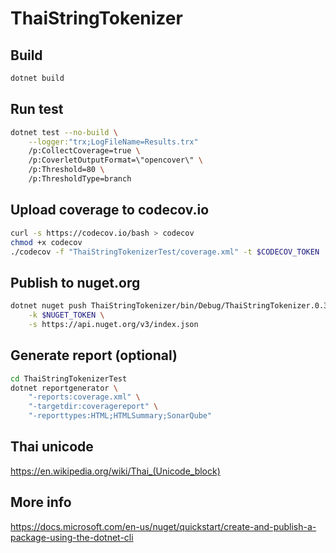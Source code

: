 # ThaiStringTokenizer

## Build

```sh
dotnet build
```

## Run test

```sh
dotnet test --no-build \
    --logger:"trx;LogFileName=Results.trx"
    /p:CollectCoverage=true \
    /p:CoverletOutputFormat=\"opencover\" \
    /p:Threshold=80 \
    /p:ThresholdType=branch
```

## Upload coverage to codecov.io

```sh
curl -s https://codecov.io/bash > codecov
chmod +x codecov
./codecov -f "ThaiStringTokenizerTest/coverage.xml" -t $CODECOV_TOKEN
```

## Publish to nuget.org

```sh
dotnet nuget push ThaiStringTokenizer/bin/Debug/ThaiStringTokenizer.0.3.1.nupkg \
    -k $NUGET_TOKEN \
    -s https://api.nuget.org/v3/index.json
```

## Generate report (optional)

```sh
cd ThaiStringTokenizerTest
dotnet reportgenerator \
    "-reports:coverage.xml" \
    "-targetdir:coveragereport" \
    "-reporttypes:HTML;HTMLSummary;SonarQube"
```

## Thai unicode

<https://en.wikipedia.org/wiki/Thai_(Unicode_block)>

## More info

<https://docs.microsoft.com/en-us/nuget/quickstart/create-and-publish-a-package-using-the-dotnet-cli>
